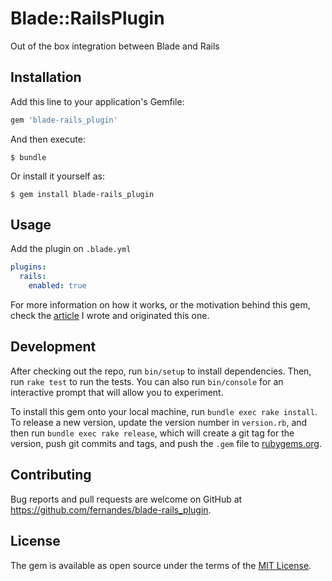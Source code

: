# Blade::RailsPlugin

Out of the box integration between Blade and Rails

## Installation

Add this line to your application's Gemfile:

```ruby
gem 'blade-rails_plugin'
```

And then execute:

    $ bundle

Or install it yourself as:

    $ gem install blade-rails_plugin

## Usage

Add the plugin on `.blade.yml`

```yaml
plugins:
  rails:
    enabled: true
```

For more information on how it works, or the motivation behind this gem, check the [article](http://www.coding.com.br/rails/using-blade-javascript-runner-on-rails) I wrote and originated this one.

## Development

After checking out the repo, run `bin/setup` to install dependencies. Then, run `rake test` to run the tests. You can also run `bin/console` for an interactive prompt that will allow you to experiment.

To install this gem onto your local machine, run `bundle exec rake install`. To release a new version, update the version number in `version.rb`, and then run `bundle exec rake release`, which will create a git tag for the version, push git commits and tags, and push the `.gem` file to [rubygems.org](https://rubygems.org).

## Contributing

Bug reports and pull requests are welcome on GitHub at https://github.com/fernandes/blade-rails_plugin.


## License

The gem is available as open source under the terms of the [MIT License](http://opensource.org/licenses/MIT).

